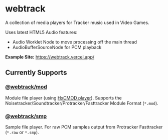 # webtrack

A collection of media players for Tracker music used in Video Games.

Uses latest HTML5 Audio features:

- Audio Worklet Node to move processing off the main thread
- AudioBufferSourceNode for PCM playback

**Example Site:** https://webtrack.vercel.app/

## Currently Supports

### [@webtrack/mod](./packages/mod/)

Module file player (using [HxCMOD player](https://github.com/jfdelnero/HxCModPlayer)). Supports the Noisetracker/Soundtracker/Protracker/Fasttracker Module Format (`*.mod`).

### [@webtrack/smp](./packages/sample/)

Sample file player. For raw PCM samples output from Protracker Fasttracker (`*.raw` or `*.smp`).
